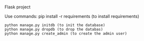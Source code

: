  Flask project

 Use commands:
    pip install -r requirements (to install requirements)
    
    python manage.py initdb (to init the database)
    python manage.py dropdb (to drop the databas)
    python manage.py create_admin (to create the admin user)
